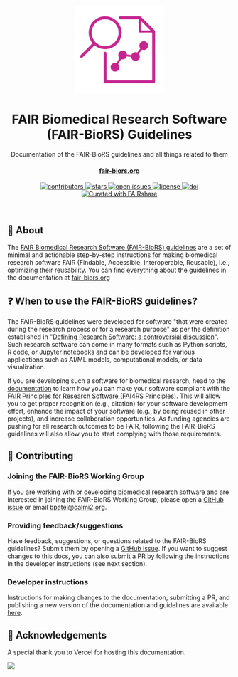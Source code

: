 <div align="center">

  <img src="static/img/fairbio-rs.png" alt="logo" width="200" height="auto" />
  <h1>FAIR Biomedical Research Software (FAIR-BioRS) Guidelines</h1>
  
  <p>
    Documentation of the FAIR-BioRS guidelines and all things related to them
  </p>

  <h4>
    <a href="https://fair-biors.org/">fair-biors.org</a>
  </h4>
  
  <p>
    <a href="https://github.com/FAIR-BioRS/Docs/graphs/contributors">
      <img src="https://img.shields.io/github/contributors/FAIR-BioRS/Docs.svg?style=flat-square" alt="contributors" />
    </a>
    <a href="https://github.com/FAIR-BioRS/Docs/stargazers">
      <img src="https://img.shields.io/github/stars/FAIR-BioRS/Docs.svg?style=flat-square" alt="stars" />
    </a>
    <a href="https://github.com/FAIR-BioRS/Docs/issues/">
      <img src="https://img.shields.io/github/issues/FAIR-BioRS/Docs.svg?style=flat-square" alt="open issues" />
    </a>
    <a href="https://github.com/FAIR-BioRS/Docs/blob/main/LICENSE">
      <img src="https://img.shields.io/github/license/FAIR-BioRS/Docs.svg?style=flat-square" alt="license" />
    </a>
    <a href="https://doi.org/10.5281/zenodo.6604538">
      <img src="https://zenodo.org/badge/DOI/10.5281/zenodo.6604538.svg" alt="doi" />
    </a>
    <a href="https://fairdataihub.org/fairshare">
      <img src="https://img.shields.io/badge/Curated%20with-FAIRshare-yellow" alt="Curated with FAIRshare" />
    </a>
  </p>

</div>

<br />

## :star2: About

The [FAIR Biomedical Research Software (FAIR-BioRS) guidelines](https://doi.org/10.1038/s41597-023-02463-x) are a set of minimal and actionable step-by-step instructions for making biomedical research software FAIR (Findable, Accessible, Interoperable, Reusable), i.e., optimizing their reusability. You can find everything about the guidelines in the documentation at [fair-biors.org](https://fair-biors.org/)

## :question: When to use the FAIR-BioRS guidelines?

The FAIR-BioRS guidelines were developed for software "that were created during the research process or for a research purpose" as per the definition established in "[Defining Research Software: a controversial discussion](https://doi.org/10.5281/zenodo.5504016)". Such research software can come in many formats such as Python scripts, R code, or Jupyter notebooks and can be developed for various applications such as AI/ML models, computational models, or data visualization.

If you are developing such a software for biomedical research, head to the [documentation](https://fair-biors.org/docs/guidelines) to learn how you can make your software compliant with the [FAIR Principles for Research Software (FAI4RS Principles)](https://doi.org/10.1038/s41597-022-01710-x). This will allow you to get proper recognition (e.g., citation) for your software development effort, enhance the impact of your software (e.g., by being reused in other projects), and increase collaboration opportunities. As funding agencies are pushing for all research outcomes to be FAIR, following the FAIR-BioRS guidelines will also allow you to start complying with those requirements.

## :wave: Contributing

### Joining the FAIR-BioRS Working Group

If you are working with or developing biomedical research software and are interested in joining the FAIR-BioRS Working Group, please open a [GitHub issue](https://github.com/FAIR-BioRS/Docs/issues) or email bpatel@calmi2.org.

### Providing feedback/suggestions

Have feedback, suggestions, or questions related to the FAIR-BioRS guidelines? Submit them by opening a [GitHub issue](https://github.com/FAIR-BioRS/Docs/issues). If you want to suggest changes to this docs, you can also submit a PR by following the instructions in the developer instructions (see next section).

### Developer instructions

Instructions for making changes to the documentation, submitting a PR, and publishing a new version of the documentation and guidelines are available [here]().

## :gem: Acknowledgements

A special thank you to Vercel for hosting this documentation.

<a href="https://vercel.com/?utm_source=fairdataihub&utm_campaign=oss" target="_blank">
  <img src="https://www.datocms-assets.com/31049/1618983297-powered-by-vercel.svg"  width="auto"/>
</a>
